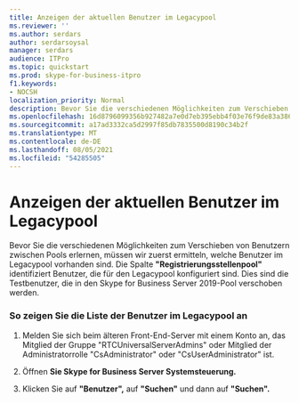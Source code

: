 ```yaml
---
title: Anzeigen der aktuellen Benutzer im Legacypool
ms.reviewer: ''
ms.author: serdars
author: serdarsoysal
manager: serdars
audience: ITPro
ms.topic: quickstart
ms.prod: skype-for-business-itpro
f1.keywords:
- NOCSH
localization_priority: Normal
description: Bevor Sie die verschiedenen Möglichkeiten zum Verschieben von Benutzern zwischen Pools erlernen, müssen wir zuerst ermitteln, welche Benutzer im Legacypool vorhanden sind. Die Spalte "Registrierungsstellenpool" identifiziert Benutzer, die für den Legacypool konfiguriert sind. Dies sind die Testbenutzer, die in den Skype for Business Server 2019-Pool verschoben werden.
ms.openlocfilehash: 16d8796099356b927482a7e0d7eb395ebb4f03e76f9de83a386cfc2f8d5bd9a1
ms.sourcegitcommit: a17ad3332ca5d2997f85db7835500d8190c34b2f
ms.translationtype: MT
ms.contentlocale: de-DE
ms.lasthandoff: 08/05/2021
ms.locfileid: "54285505"
---
```

# <a name="view-current-users-in-legacy-pool"></a>Anzeigen der aktuellen Benutzer im Legacypool

Bevor Sie die verschiedenen Möglichkeiten zum Verschieben von Benutzern zwischen Pools erlernen, müssen wir zuerst ermitteln, welche Benutzer im Legacypool vorhanden sind. Die Spalte **"Registrierungsstellenpool"** identifiziert Benutzer, die für den Legacypool konfiguriert sind. Dies sind die Testbenutzer, die in den Skype for Business Server 2019-Pool verschoben werden.
  
### <a name="to-see-the-list-of-users-in-the-legacy-pool"></a>So zeigen Sie die Liste der Benutzer im Legacypool an

1. Melden Sie sich beim älteren Front-End-Server mit einem Konto an, das Mitglied der Gruppe "RTCUniversalServerAdmins" oder Mitglied der Administratorrolle "CsAdministrator" oder "CsUserAdministrator" ist.
    
2. Öffnen **Sie Skype for Business Server Systemsteuerung.**
    
3. Klicken Sie auf **"Benutzer",** auf **"Suchen"** und dann auf **"Suchen".**

  

